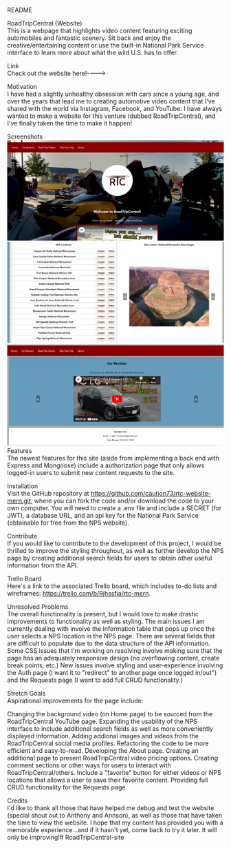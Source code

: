 README

RoadTripCentral (Website)<br>
This is a webpage that highlights video content featuring exciting automobiles and fantastic scenery. Sit back and enjoy the creative/entertaining content or use the built-in National Park Service interface to learn more about what the wild U.S. has to offer.

Link<br>
Check out the website here!----> 

Motivation<br>
I have had a slightly unhealthy obsession with cars since a young age, and over the years that lead me to creating automotive video content that I've shared with the world via Instagram, Facebook, and YouTube. I have always wanted to make a website for this venture (dubbed RoadTripCentral), and I've finally taken the time to make it happen!

Screenshots<br>
![RoadTripCentralHome--Screenshot](public/RoadTripCentralHome--Screenshot.PNG)
![RoadTripCentralNPS--Screenshot.PNG](public/RoadTripCentralNPS--Screenshot.PNG)
![RoadTripCentralVideoCarousel--Screenshot.PNG](public/RoadTripCentralVideoCarousel--Screenshot.PNG)
<br>
Features<br>
The newest features for this site (aside from implementing a back end with Express and Mongoose) include a authorization page that only allows logged-in users to submit new content requests to the site.

Installation<br>
Visit the GitHub repository at https://github.com/caution73/rtc-website-mern.git, where you can fork the code and/or download the code to your own computer. You will need to create a .env file and include a SECRET (for JWT), a database URL, and an api key for the National Park Service (obtainable for free from the NPS website).

Contribute<br>
If you would like to contribute to the development of this project, I would be thrilled to improve the styling throughout, as well as further develop the NPS page by creating additional search fields for users to obtain other useful information from the API.

Trello Board<br>
Here's a link to the associated Trello board, which includes to-do lists and wireframes: https://trello.com/b/Rjhssfia/rtc-mern.


Unresolved Problems<br>
The overall functionality is present, but I would love to make drastic improvements to functionality as well as styling. The main issues I am currently dealing with involve the information table that pops up once the user selects a NPS location in the NPS page. There are several fields that are difficult to populate due to the data structure of the API information. Some CSS issues that I'm working on resolving involve making sure that the page has an adequately responsive design (no overflowing content, create break points, etc.)  New issues involve styling and user-experience involving the Auth page (I want it to "redirect" to another page once logged in/out") and the Requests page (I want to add full CRUD functionality.)

Stretch Goals<br>
Aspirational improvements for the page include:

Changing the background video (on Home page) to be sourced from the RoadTripCentral YouTube page.
Expanding the usability of the NPS interface to include additional search fields as well as more conveniently displayed information.
Adding addional images and videos from the RoadTripCentral social media profiles.
Refactoring the code to be more efficient and easy-to-read.
Developing the About page.
Creating an additional page to present RoadTripCentral video pricing options.
Creating comment sections or other ways for users to interact with RoadTripCentral/others.
Include a "favorite" button for either videos or NPS locations that allows a user to save their favorite content.
Providing full CRUD functionality for the Requests page.


Credits<br>
I'd like to thank all those that have helped me debug and test the website (special shout out to Anthony and Annson), as well as those that have taken the time to view the website. I hope that my content has provided you with a memorable experience...and if it hasn't yet, come back to try it later. It will only be improving!# RoadTripCentral-site
